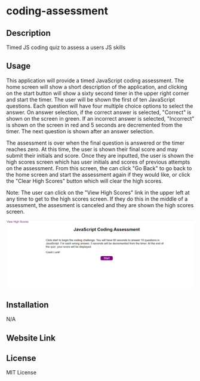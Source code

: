 # coding-assessment

## Description
Timed JS coding quiz to assess a users JS skills

## Usage
This application will provide a timed JavaScript coding assessment. The home screen will show a short description of the application, and clicking on the start button will show a sixty second timer in the upper right corner and start the timer.  The user will be shown the first of ten JavaScript questions. Each question will  have four multiple choice options to select the answer. On answer selection, if the correct answer is selected, "Correct" is shown on the screen in green. If an incorrect answer is selected, "Incorrect" is shown on the screen in red and 5 seconds are decremented from the timer. The next question is shown after an answer selection. 

The assessment is over when the final question is answered or the timer reaches zero. At this time, the
user is shown their final score and may submit their initials and score. Once they are inputted, the user is shown the high scores screen which has user initials and scores of previous attempts on the assessment. From this screen, the can click "Go Back" to go back to the home screen and start the assessment again if they would like, or click the "Clear High Scores" button which will clear the high scores. 

Note: The user can click on the "View High Scores" link in the upper left at any time to get to the high
scores screen. If they do this in the middle of a assessment, the assesment is canceled and they are shown the high scores screen. 

![Screenshot](./assets/images/04-demo.png)

## Installation
N/A

## Website Link

## License
MIT License
